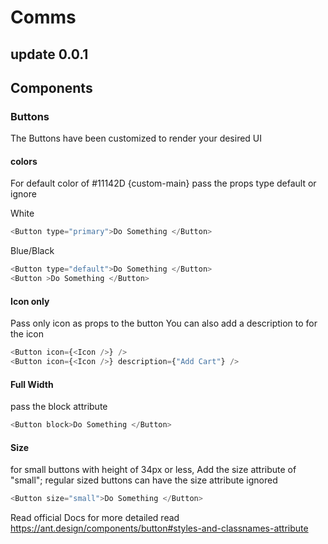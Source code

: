 # Comms
## update 0.0.1
## Components

### Buttons

The Buttons have been customized to render your desired UI

#### colors

For default color of #11142D {custom-main} pass the props type default or ignore

White

```javascript
<Button type="primary">Do Something </Button>
```

Blue/Black

```javascript
<Button type="default">Do Something </Button>
<Button >Do Something </Button>
```

#### Icon only

Pass only icon as props to the button
You can also add a description to for the icon

```javascript
<Button icon={<Icon />} />
<Button icon={<Icon />} description={"Add Cart"} />
```

#### Full Width

pass the block attribute

```javascript
<Button block>Do Something </Button>
```

#### Size

for small buttons with height of 34px or less, Add the size attribute of "small";
regular sized buttons can have the size attribute ignored

```javascript
<Button size="small">Do Something </Button>
```

Read official Docs for more detailed read https://ant.design/components/button#styles-and-classnames-attribute
